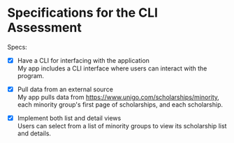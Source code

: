 # Specifications for the CLI Assessment

Specs:
- [x] Have a CLI for interfacing with the application <br>
My app includes a CLI interface where users can interact with the program.
      
- [x] Pull data from an external source <br>
My app pulls data from https://www.unigo.com/scholarships/minority, each minority group's first page of scholarships, and each scholarship.
         
- [x] Implement both list and detail views <br>
Users can select from a list of minority groups to view its scholarship list and details.
